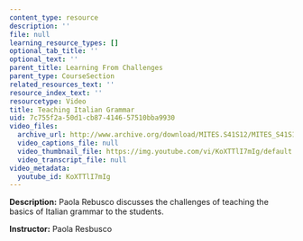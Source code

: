```yaml
---
content_type: resource
description: ''
file: null
learning_resource_types: []
optional_tab_title: ''
optional_text: ''
parent_title: Learning From Challenges
parent_type: CourseSection
related_resources_text: ''
resource_index_text: ''
resourcetype: Video
title: Teaching Italian Grammar
uid: 7c755f2a-50d1-cb87-4146-57510bba9930
video_files:
  archive_url: http://www.archive.org/download/MITES.S41S12/MITES_S41S12_Teaching10_300k.mp4
  video_captions_file: null
  video_thumbnail_file: https://img.youtube.com/vi/KoXTTlI7mIg/default.jpg
  video_transcript_file: null
video_metadata:
  youtube_id: KoXTTlI7mIg
---
```


**Description:** Paola Rebusco discusses the challenges of teaching the basics of Italian grammar to the students.

**Instructor:** Paola Resbusco